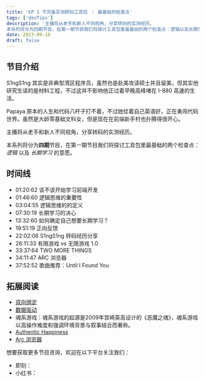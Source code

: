 ```yaml
---
title: 'EP 1 不完备实测转码工具包 ｜ 最基础的检查点'
tags: ['devTips']
description: '主播将从老手和新人不同视角，分享转码的实测经历。
本系列将分为四期节目，在第一期节目我们将探讨工具包里最基础的两个检查点：逻辑以及长期学习的意愿。'
date: 2023-09-10
draft: false
---
```


## 节目介绍

S1ngS1ng 其实是非典型湾区程序员，虽然也是赴美攻读硕士并且留美，但其实他研究生读的是材料工程，不过这并不影响他正过着早晚高峰堵在 I-880 高速的生活。

Papaya 原本的人生和代码八杆子打不着，不过她仗着自己英语好，正在勇闯代码世界。虽然是大龄零基础文科女，但是现在在前端新手村也扑腾得很开心。

主播将从老手和新人不同视角，分享转码的实测经历。

本系列将分为**四期**节目，在第一期节目我们将探讨工具包里最基础的两个检查点：_逻辑_ 以及 _长期学习_ 的意愿。

## 时间线

- 01:20:62 该不该开始学习前端开发
- 01:46:60 逻辑思维的重要性
- 03:04:55 逻辑思维的的定义
- 07:30:19 长期学习的决心
- 13:32:60 如何确定自己想要长期学习？
- 19:51:19 正向反馈
- 22:02:06 S1ngS1ng 转码经历分享
- 26:11:33 有限游戏 vs 无限游戏 1.0
- 33:37:64 TWO MORE THINGS
- 34:11:47 ARC 浏览器
- 37:52:52 歌曲推荐：Until I Found You

## 拓展阅读

- [双向绑定](https://angular.io/guide/two-way-binding)
- [数据驱动](https://en.wikipedia.org/wiki/Data-driven_programming)
- 魂系游戏：魂系游戏的起源是2009年宫崎英高设计的《恶魔之魂》，魂系游戏以高操作难度和强调环境背景与叙事结合而著称。
- [Authentic Happiness](https://www.authentichappiness.sas.upenn.edu/)
- [Arc 浏览器](https://arc.net/)

想要获取更多节目咨询，欢迎在以下平台关注我们：

- 即刻：
- 小红书：
